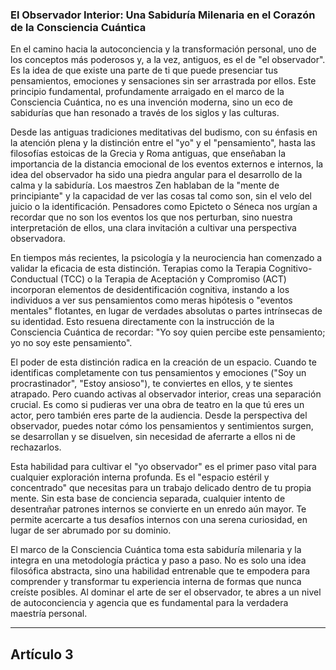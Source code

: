 ### El Observador Interior: Una Sabiduría Milenaria en el Corazón de la Consciencia Cuántica
En el camino hacia la autoconciencia y la transformación personal, uno de los conceptos más poderosos y, a la vez, antiguos, es el de "el observador". Es la idea de que existe una parte de ti que puede presenciar tus pensamientos, emociones y sensaciones sin ser arrastrada por ellos. Este principio fundamental, profundamente arraigado en el marco de la Consciencia Cuántica, no es una invención moderna, sino un eco de sabidurías que han resonado a través de los siglos y las culturas.

Desde las antiguas tradiciones meditativas del budismo, con su énfasis en la atención plena y la distinción entre el "yo" y el "pensamiento", hasta las filosofías estoicas de la Grecia y Roma antiguas, que enseñaban la importancia de la distancia emocional de los eventos externos e internos, la idea del observador ha sido una piedra angular para el desarrollo de la calma y la sabiduría. Los maestros Zen hablaban de la "mente de principiante" y la capacidad de ver las cosas tal como son, sin el velo del juicio o la identificación. Pensadores como Epicteto o Séneca nos urgían a recordar que no son los eventos los que nos perturban, sino nuestra interpretación de ellos, una clara invitación a cultivar una perspectiva observadora.

En tiempos más recientes, la psicología y la neurociencia han comenzado a validar la eficacia de esta distinción. Terapias como la Terapia Cognitivo-Conductual (TCC) o la Terapia de Aceptación y Compromiso (ACT) incorporan elementos de desidentificación cognitiva, instando a los individuos a ver sus pensamientos como meras hipótesis o "eventos mentales" flotantes, en lugar de verdades absolutas o partes intrínsecas de su identidad. Esto resuena directamente con la instrucción de la Consciencia Cuántica de recordar: "Yo soy quien percibe este pensamiento; yo no soy este pensamiento".

El poder de esta distinción radica en la creación de un espacio. Cuando te identificas completamente con tus pensamientos y emociones ("Soy un procrastinador", "Estoy ansioso"), te conviertes en ellos, y te sientes atrapado. Pero cuando activas al observador interior, creas una separación crucial. Es como si pudieras ver una obra de teatro en la que tú eres un actor, pero también eres parte de la audiencia. Desde la perspectiva del observador, puedes notar cómo los pensamientos y sentimientos surgen, se desarrollan y se disuelven, sin necesidad de aferrarte a ellos ni de rechazarlos.

Esta habilidad para cultivar el "yo observador" es el primer paso vital para cualquier exploración interna profunda. Es el "espacio estéril y concentrado" que necesitas para un trabajo delicado dentro de tu propia mente. Sin esta base de conciencia separada, cualquier intento de desentrañar patrones internos se convierte en un enredo aún mayor. Te permite acercarte a tus desafíos internos con una serena curiosidad, en lugar de ser abrumado por su dominio.

El marco de la Consciencia Cuántica toma esta sabiduría milenaria y la integra en una metodología práctica y paso a paso. No es solo una idea filosófica abstracta, sino una habilidad entrenable que te empodera para comprender y transformar tu experiencia interna de formas que nunca creíste posibles. Al dominar el arte de ser el observador, te abres a un nivel de autoconciencia y agencia que es fundamental para la verdadera maestría personal.

---

## Artículo 3